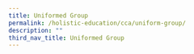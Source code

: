 ```yaml
---
title: Uniformed Group
permalink: /holistic-education/cca/uniform-group/
description: ""
third_nav_title: Uniformed Group
---
```

